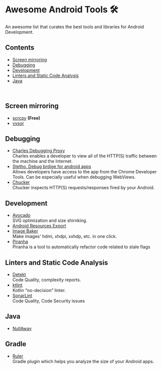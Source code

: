 # Awesome Android Tools 🛠

An awesome list that curates the best tools and libraries for Android Development. 

## Contents

- [Screen mirroring](#screen-mirroring)
- [Debugging](#debugging)
- [Development](#development)
- [Linters and Static Code Analysis](#linters-and-static-code-analysis)
- [Java](#java)

</br>

## Screen mirroring
- [scrcpy](https://github.com/Genymobile/scrcpy) <b>(Free)</b>
- [vysor](https://github.com/Genymobile/scrcpy)

## Debugging
- [Charles Debugging Proxy](https://www.charlesproxy.com/) </br>Charles enables a developer to view all of the HTTP(S) traffic between the machine and the Internet.
- [Stetho. Debug brdige for android apps](https://github.com/facebook/stetho) </br>Allows developers have access to the app from the Chrome Developer Tools. Can be especially useful when debugging WebViews.
- [Chucker](https://github.com/ChuckerTeam/chucker) </br>Chucker inspects HTTP(S) requests/responses fired by your Android.

## Development
- [Avocado](https://github.com/alexjlockwood/avocado) </br>SVG optimization and size shirnking.
- [Android Resources Export](https://www.figma.com/community/plugin/735452896889481850)
- [Image Baker](https://www.img-bak.in/) </br>Make images' hdmi, xhdpi, xxhdp, etc. in one click.
- [Piranha](https://github.com/uber/piranha) </br>Piranha is a tool to automatically refactor code related to stale flags

## Linters and Static Code Analysis
- [Detekt](https://github.com/detekt/detekt) </br>Code Quality, complexity reports.
- [ktlint](https://github.com/pinterest/ktlint)</br> Kotlin “no-decision” linter.
- [SonarLint](https://plugins.jetbrains.com/plugin/7973-sonarlint )</br>Code Quality, Code Security issues

## Java
- [NullAway](https://github.com/uber/NullAway)

## Gradle

- [Ruler](https://github.com/spotify/ruler)</br>
Gradle plugin which helps you analyze the size of your Android apps.
